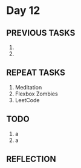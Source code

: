 # Day 12

## PREVIOUS TASKS

1.
2.

## REPEAT TASKS

1. Meditation
2. Flexbox Zombies
3. LeetCode

## TODO

1. a
2. a

## REFLECTION
